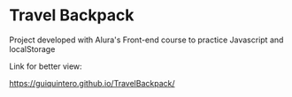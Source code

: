 # Travel Backpack

Project developed with Alura's Front-end course to practice Javascript and localStorage

Link for better view:

https://guiquintero.github.io/TravelBackpack/
